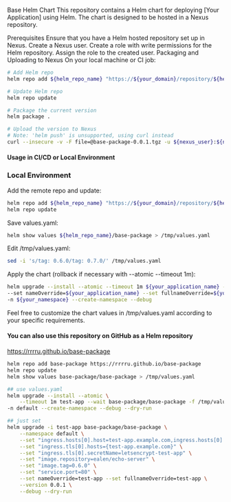 Base Helm Chart
This repository contains a Helm chart for deploying [Your Application] using Helm. The chart is designed to be hosted in a Nexus repository.

Prerequisites
Ensure that you have a Helm hosted repository set up in Nexus.
Create a Nexus user.
Create a role with write permissions for the Helm repository.
Assign the role to the created user.
Packaging and Uploading to Nexus
On your local machine or CI job:

```bash
# Add Helm repo
helm repo add ${helm_repo_name} "https://${your_domain}/repository/${helm_repo_name}/" --username ${nexus_user} --password ${nexus_pass}

# Update Helm repo
helm repo update

# Package the current version
helm package .

# Upload the version to Nexus
# Note: 'helm push' is unsupported, using curl instead
curl --insecure -v -F file=@base-package-0.0.1.tgz -u ${nexus_user}:${nexus_pass} "https://${your_domain}/service/rest/v1/components?repository=${helm_repo_name}"
```

#### Usage in CI/CD or Local Environment
### Local Environment
Add the remote repo and update:
```bash
helm repo add ${helm_repo_name} "https://${your_domain}/repository/${helm_repo_name}/" --username ${nexus_user} --password ${nexus_pass}
helm repo update
```

Save values.yaml:
```bash
helm show values ${helm_repo_name}/base-package > /tmp/values.yaml
```

Edit /tmp/values.yaml:
```bash
sed -i 's/tag: 0.6.0/tag: 0.7.0/' /tmp/values.yaml
```

Apply the chart (rollback if necessary with --atomic --timeout 1m):
```bash
helm upgrade --install --atomic --timeout 1m ${your_application_name} --wait ${helm_repo_name}/base-package -f /tmp/values.yaml \
--set nameOverride=${your_application_name} --set fullnameOverride=${your_application_name} \
-n ${your_namespace} --create-namespace --debug
```

Feel free to customize the chart values in /tmp/values.yaml according to your specific requirements.


#### You can also use this repository on GitHub as a Helm repository
https://rrrru.github.io/base-package

```bash
helm repo add base-package https://rrrru.github.io/base-package
helm repo update
helm show values base-package/base-package > /tmp/values.yaml

## use values.yaml
helm upgrade --install --atomic \
    --timeout 1m test-app --wait base-package/base-package -f /tmp/values.yaml \
-n default --create-namespace --debug --dry-run

## just set
helm upgrade -i test-app base-package/base-package \
    --namespace default \
    --set "ingress.hosts[0].host=test-app.example.com,ingress.hosts[0].paths[0].path=/" \
    --set "ingress.tls[0].hosts={test-app.example.com}" \
    --set "ingress.tls[0].secretName=letsencrypt-test-app" \
    --set "image.repository=ealen/echo-server" \
    --set "image.tag=0.6.0" \
    --set "service.port=80" \
    --set nameOverride=test-app --set fullnameOverride=test-app \
    --version 0.0.1 \
    --debug --dry-run
```

